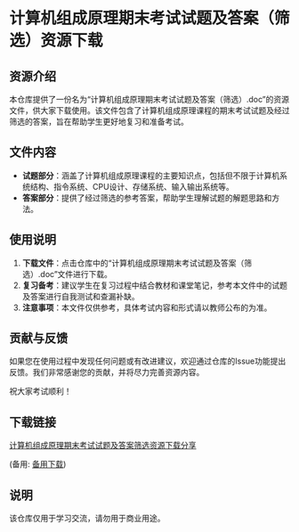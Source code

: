 # 计算机组成原理期末考试试题及答案（筛选）资源下载

## 资源介绍

本仓库提供了一份名为“计算机组成原理期末考试试题及答案（筛选）.doc”的资源文件，供大家下载使用。该文件包含了计算机组成原理课程的期末考试试题及经过筛选的答案，旨在帮助学生更好地复习和准备考试。

## 文件内容

- **试题部分**：涵盖了计算机组成原理课程的主要知识点，包括但不限于计算机系统结构、指令系统、CPU设计、存储系统、输入输出系统等。
- **答案部分**：提供了经过筛选的参考答案，帮助学生理解试题的解题思路和方法。

## 使用说明

1. **下载文件**：点击仓库中的“计算机组成原理期末考试试题及答案（筛选）.doc”文件进行下载。
2. **复习备考**：建议学生在复习过程中结合教材和课堂笔记，参考本文件中的试题及答案进行自我测试和查漏补缺。
3. **注意事项**：本文件仅供参考，具体考试内容和形式请以教师公布的为准。

## 贡献与反馈

如果您在使用过程中发现任何问题或有改进建议，欢迎通过仓库的Issue功能提出反馈。我们非常感谢您的贡献，并将尽力完善资源内容。

祝大家考试顺利！

## 下载链接
[计算机组成原理期末考试试题及答案筛选资源下载分享](https://pan.quark.cn/s/29de68d2ac46) 

(备用: [备用下载](https://pan.baidu.com/s/1J3_uvUkDkT7MM_MpM-MZtQ?pwd=1234))

## 说明

该仓库仅用于学习交流，请勿用于商业用途。
